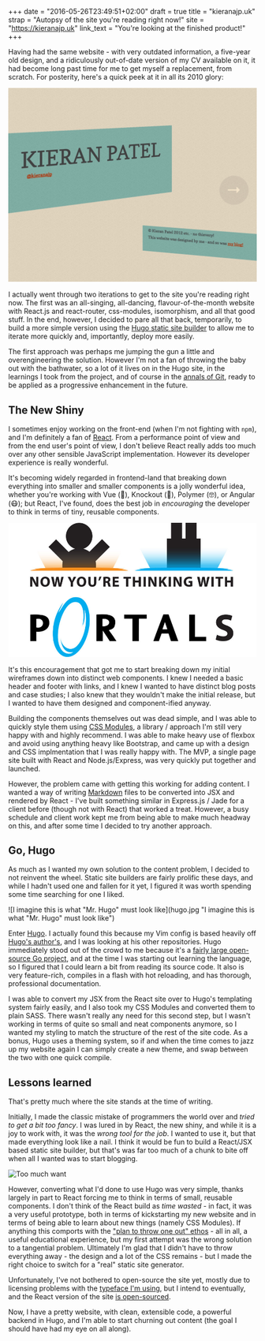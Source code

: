 +++
date  = "2016-05-26T23:49:51+02:00"
draft = true
title = "kieranajp.uk"
strap = "Autopsy of the site you're reading right now!"
site  = "https://kieranajp.uk"
link_text = "You're looking at the finished product!"
+++

Having had the same website - with very outdated information, a five-year old design, and a ridiculously out-of-date version of my CV available on it, it had become long past time for me to get myself a replacement, from scratch. For posterity, here's a quick peek at it in all its 2010 glory:

![My site from 2010ish, 3d transforms abound](old-site.jpg "My site from 2010ish, 3d transforms abound")

I actually went through two iterations to get to the site you're reading right now. The first was an all-singing, all-dancing, flavour-of-the-month website with React.js and react-router, css-modules, isomorphism, and all that good stuff. In the end, however, I decided to pare all that back, temporarily, to build a more simple version using the [Hugo static site builder](https://gohugo.io) to allow me to iterate more quickly and, importantly, deploy more easily.

The first approach was perhaps me jumping the gun a little and overengineering the solution. However I'm not a fan of throwing the baby out with the bathwater, so a lot of it lives on in the Hugo site, in the learnings I took from the project, and of course in the [annals of Git](https://github.com/kieranajp/websitev3), ready to be applied as a progressive enhancement in the future.

## The New Shiny

I sometimes enjoy working on the front-end (when I'm not fighting with `npm`), and I'm definitely a fan of [React](https://reactjs.com). From a performance point of view and from the end user's point of view, I don't believe React really adds too much over any other sensible JavaScript implementation. However its developer experience is really wonderful. 

It's becoming widely regarded in frontend-land that breaking down everything into smaller and smaller components is a jolly wonderful idea, whether you're working with Vue (💚), Knockout (👬), Polymer (🤓), or Angular (😷); but React, I've found, does the best job in _encouraging_ the developer to think in terms of tiny, reusable components. 

![Now you're thinking with portals - er, components](thinking-with-portals.jpg "Now you're thinking with portals - er, components")

It's this encouragement that got me to start breaking down my initial wireframes down into distinct web components. I knew I needed a basic header and footer with links, and I knew I wanted to have distinct blog posts and case studies; I also knew that they wouldn't make the initial release, but I wanted to have them designed and component-ified anyway.

Building the components themselves out was dead simple, and I was able to quickly style them using [CSS Modules](https://css-modules.github.io), a library / approach I'm still very happy with and highly recommend. I was able to make heavy use of flexbox and avoid using anything heavy like Bootstrap, and came up with a design and CSS implmentation that I was really happy with. The MVP, a single page site built with React and Node.js/Express, was very quickly put together and launched.

However, the problem came with getting this working for adding content. I wanted a way of writing [Markdown](https://daringfireball.net/markdown) files to be converted into JSX and rendered by React - I've built something similar in Express.js / Jade for a client before (though not with React) that worked a treat. However, a busy schedule and client work kept me from being able to make much headway on this, and after some time I decided to try another approach.

## Go, Hugo

As much as I wanted my own solution to the content problem, I decided to not reinvent the wheel. Static site builders are fairly prolific these days, and while I hadn't used one and fallen for it yet, I figured it was worth spending some time searching for one I liked.

![I imagine this is what "Mr. Hugo" must look like](hugo.jpg "I imagine this is what "Mr. Hugo" must look like")

Enter [Hugo](https://gohugo.io). I actually found this because my Vim config is based heavily off [Hugo's author's](https://github.com/spf13/spf13-vim), and I was looking at his other repositories. Hugo immediately stood out of the crowd to me because it's a [fairly large open-source Go project](https://github.com/spf13/hugo), and at the time I was starting out learning the language, so I figured that I could learn a bit from reading its source code. It also is very feature-rich, compiles in a flash with hot reloading, and has thorough, professional documentation.

I was able to convert my JSX from the React site over to Hugo's templating system fairly easily, and I also took my CSS Modules and converted them to plain SASS. There wasn't really any need for this second step, but I wasn't working in terms of quite so small and neat components anymore, so I wanted my styling to match the structure of the rest of the site code. As a bonus, Hugo uses a theming system, so if and when the time comes to jazz up my website again I can simply create a new theme, and swap between the two with one quick compile.

## Lessons learned

That's pretty much where the site stands at the time of writing. 

Initially, I made the classic mistake of programmers the world over and _tried to get a bit too fancy_. I was lured in by React, the new shiny, and while it is a joy to work with, it was the _wrong tool for the job_. I wanted to use it, but that made everything look like a nail. I think it would be fun to build a React/JSX based static site builder, but that's was far too much of a chunk to bite off when all I wanted was to start blogging.

![Too much want](dog.jpg "Bit off more than I could chew")

However, converting what I'd done to use Hugo was very simple, thanks largely in part to React forcing me to think in terms of small, reusable components. I don't think of the React build as _time wasted_ - in fact, it was a very useful prototype, both in terms of kickstarting my new website and in terms of being able to learn about new things (namely CSS Modules). If anything this comports with the ["plan to throw one out" ethos]() - all in all, a useful educational experience, but my first attempt was the wrong solution to a tangential problem. Ultimately I'm glad that I didn't have to throw everything away - the design and a lot of the CSS remains - but I made the right choice to switch for a "real" static site generator.

Unfortunately, I've not bothered to open-source the site yet, mostly due to licensing problems with the [typeface I'm using](http://www.myfonts.com/fonts/intelligent-foundry/averta-standard/), but I intend to eventually, and the React version of the site [is open-sourced](https://github.com/kieranajp/websitev3).

Now, I have a pretty website, with clean, extensible code, a powerful backend in Hugo, and I'm able to start churning out content (the goal I should have had my eye on all along).
